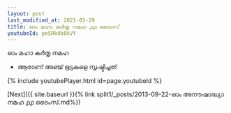 ```yaml
---
layout: post
last_modified_at: 2021-03-29
title: ഓം മഹാ കർതൃ നമഹ ൧൧ ടൈംസ്
youtubeId: peSRk4b8kVY
---
```

 
 
 ഓം മഹാ കർതൃ നമഹ 
 
 -  ആരാണ് അഞ്ച് ഭൂട്ടകളെ സൃഷ്ടിച്ചത് 
 
  
 
  
 
 
 
 
 
 


{% include youtubePlayer.html id=page.youtubeId %}
 
[Next]({{ site.baseurl }}{% link  split1/_posts/2013-09-22-ഓം അനൗഷാദ്ധ്യാ നമഹ ൧൧ ടൈംസ്.md%})
 
